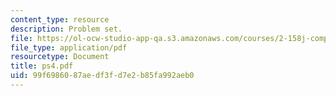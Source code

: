 ```yaml
---
content_type: resource
description: Problem set.
file: https://ol-ocw-studio-app-qa.s3.amazonaws.com/courses/2-158j-computational-geometry-spring-2003/99f6986087aedf3fd7e2b85fa992aeb0_ps4.pdf
file_type: application/pdf
resourcetype: Document
title: ps4.pdf
uid: 99f69860-87ae-df3f-d7e2-b85fa992aeb0
---
```

